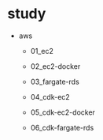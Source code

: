 # study


- aws
  - 01_ec2
  - 02_ec2-docker
  - 03_fargate-rds

  - 04_cdk-ec2
  - 05_cdk-ec2-docker
  - 06_cdk-fargate-rds
